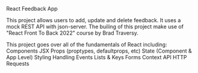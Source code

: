 React Feedback App

This project allows users to add, update and delete feedback. It uses a mock REST API with json-server. The builing of this project make use of "React Front To Back 2022" course by Brad Traversy.

This project goes over all of the fundamentals of React including: Components JSX Props (proptypes, defaultprops, etc) State (Component & App Level) Styling Handling Events Lists & Keys Forms Context API HTTP Requests